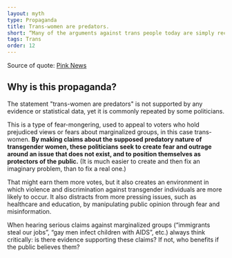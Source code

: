 ```yaml
---
layout: myth
type: Propaganda
title: Trans-women are predators.
short: “Many of the arguments against trans people today are simply recycled homophobia from the ’80s and ’90s. We [were] being told that gay people were predators and lesbians were a threat in single-sex spaces. That wasn’t true of lesbians, bi and gay people then, and it isn’t true of trans people now.” 
tags: Trans
order: 12
---
```


Source of quote: [Pink News](https://www.pinknews.co.uk/2021/11/10/bbc-stonewall-diversity-champions-programme)

## Why is this propaganda?

The statement "trans-women are predators" is not supported by any evidence or statistical data, yet it is commonly repeated by some politicians.

This is a type of fear-mongering, used to appeal to voters who hold prejudiced views or fears about marginalized groups, in this case trans-women. **By making claims about the supposed predatory nature of transgender women, these politicians seek to create fear and outrage around an issue that does not exist, and to position themselves as protectors of the public.** (It is much easier to create and then fix an imaginary problem, than to fix a real one.)

That might earn them more votes, but it also creates an environment in which violence and discrimination against transgender individuals are more likely to occur. It also distracts from more pressing issues, such as healthcare and education, by manipulating public opinion through fear and misinformation.

When hearing serious claims against marginalized groups (“immigrants steal our jobs”, “gay men infect children with AIDS”, etc.) always think critically: is there evidence supporting these claims? If not, who benefits if the public believes them?